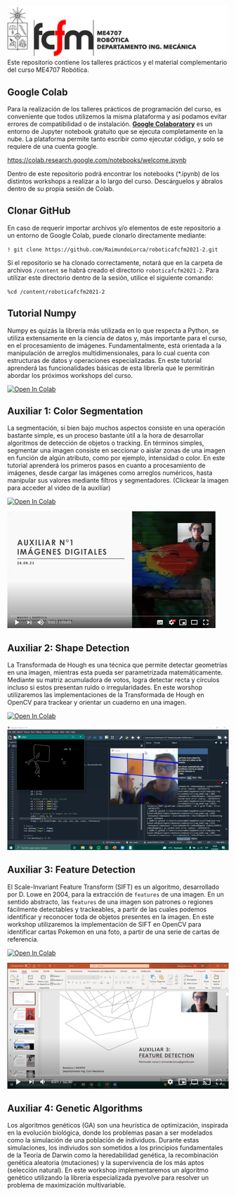 ![banner](bin/logo_meca.png)
Este repositorio contiene los talleres prácticos y el material complementario del curso ME4707 Robótica.

## Google Colab
Para la realización de los talleres prácticos de programación del curso, es conveniente que todos utilizemos la misma plataforma y así podamos evitar errores de compatibilidad o de instalación. [**Google Colaboratory**](https://colab.research.google.com/notebooks/welcome.ipynb) es un entorno de Jupyter notebook gratuito que se ejecuta completamente en la nube. La plataforma permite tanto escribir como ejecutar código, y solo se requiere de una cuenta google.

https://colab.research.google.com/notebooks/welcome.ipynb

Dentro de este repositorio podrá encontrar los notebooks (\*.ipynb) de los distintos workshops a realizar a lo largo del curso. Descárguelos y ábralos dentro de su propia sesión de Colab.

## Clonar GitHub
En caso de requerir importar archivos y/o elementos de este repositorio a un entorno de Google Colab, puede clonarlo directamente mediante:

`! git clone https://github.com/RaimundoLorca/roboticafcfm2021-2.git`

Si el repositorio se ha clonado correctamente, notará que en la carpeta de archivos `/content` se habrá creado el directorio `roboticafcfm2021-2`. Para utilizar este directorio dentro de la sesión, utilice el siguiente comando:

`%cd /content/roboticafcfm2021-2`

## Tutorial Numpy
Numpy es quizás la librería más utilizada en lo que respecta a Python, se utiliza extensamente en la ciencia de datos y, más importante para el curso, en el procesamiento de imágenes. Fundamentalmente, está orientada a la manipulación de arreglos multidimensionales, para lo cual cuenta con estructuras de datos y operaciones especializadas. En este tutorial aprenderá las funcionalidades básicas de esta librería que le permitirán abordar los próximos workshops del curso.

[![Open In Colab](https://colab.research.google.com/assets/colab-badge.svg)](https://colab.research.google.com/github/cherrerab/roboticafcfm/blob/master/auxiliar_01/tutorial_01.ipynb)

## Auxiliar 1: Color Segmentation
La segmentación, si bien bajo muchos aspectos consiste en una operación bastante simple, es un proceso bastante útil a la hora de desarrollar algoritmos de detección de objetos o tracking. En términos simples, segmentar una imagen consiste en seccionar o aislar zonas de una imagen en función de algún atributo, como por ejemplo, intensidad o color. En este tutorial aprenderá los primeros pasos en cuanto a procesamiento de imágenes, desde cargar las imágenes como arreglos numéricos, hasta manipular sus valores mediante filtros y segmentadores. (Clickear la imagen para acceder al video de la auxiliar)

[![Open In Colab](https://colab.research.google.com/assets/colab-badge.svg)](https://colab.research.google.com/github/RaimundoLorca/roboticafcfm2021-2/blob/main/Auxiliar_1/Auxiliar_1.ipynb)

[![Open In Youtube](https://raw.githubusercontent.com/RaimundoLorca/roboticafcfm2021-2/main/bin/Portada_aux1.3.png)](https://youtu.be/PVLbmkF0GRs?t=1)

## Auxiliar 2: Shape Detection
La Transformada de Hough es una técnica que permite detectar geometrías en una imagen, mientras esta pueda ser parametrizada matemáticamente. Mediante su matriz acumuladora de votos, logra detectar recta y círculos incluso si estos presentan ruido o irregularidades. En este worshop utilizaremos las implementaciones de la Transformada de Hough en OpenCV para trackear y orientar un cuaderno en una imagen.

[![Open In Colab](https://colab.research.google.com/assets/colab-badge.svg)](https://colab.research.google.com/github/RaimundoLorca/roboticafcfm2021-2/blob/main/Auxiliar_2/Auxiliar_2.ipynb)

[![Open In Youtube](https://raw.githubusercontent.com/RaimundoLorca/roboticafcfm2021-2/main/bin/Portada_aux2.png)](https://youtu.be/FmTW9XNySq8?t=1)

## Auxiliar 3: Feature Detection
El Scale-Invariant Feature Transform (SIFT) es un algoritmo, desarrollado por D. Lowe en 2004, para la extracción de `features` de una imagen. En un sentido abstracto, las `features` de una imagen son patrones o regiones fácilmente detectables y trackeables, a partir de las cuales podemos identificar y reconocer toda de objetos presentes en la imagen. En este workshop utilizaremos la implementación de SIFT en OpenCV para identificar cartas Pokemon en una foto, a partir de una serie de cartas de referencia.

[![Open In Colab](https://colab.research.google.com/assets/colab-badge.svg)](https://colab.research.google.com/github/RaimundoLorca/roboticafcfm2021-2/blob/main/Auxiliar_3/Auxiliar_3.ipynb)

[![Open In Youtube](https://raw.githubusercontent.com/RaimundoLorca/roboticafcfm2021-2/main/bin/Portada_aux3.png)](https://youtu.be/Oxyy1sY69nI)

## Auxiliar 4: Genetic Algorithms

Los algoritmos genéticos (GA) son una heurística de optimización, inspirada en la evolución biológica, donde los problemas pasan a ser modelados como la simulación de una población de individuos. Durante estas simulaciones, los indiviudos son sometidos a los principios fundamentales de la Teoría de Darwin como la heredabilidad genética, la recombinación genética aleatoria (mutaciones) y la supervivencia de los más aptos (selección natural). En este workshop implementaremos un algoritmo genético utilizando la librería especializada pyevolve para resolver un problema de maximización multivariable.
